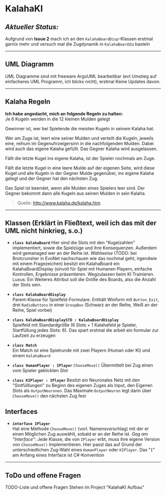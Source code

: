 # KalahaKI  
## _Aktueller Status:_

Aufgrund von **Issue 2** mach ich an den `KalahaBoardDisp`-Klassen erstmal garnix mehr und versuch mal die Zugdynamik in `KalahaBoard`zu basteln  

----

## UML Diagramm
UML Diagramme sind mit freeware ArgoUML bearbeitbar (evt Umstieg auf einfacheres UML Programm, ich blicks nicht), erstmal Keine Updates davon.

----
## Kalaha Regeln  
**Ich habe angedacht, mich an folgende Regeln zu halten:**  
Je 6 Kugeln werden in die 12 kleinen Mulden gelegt

Gewinner ist, wer bei Spielende die meisten Kugeln in seinem Kalaha hat.

Wer am Zuge ist, leert eine seiner Mulden und verteilt die Kugeln, jeweils eine, reihum im Gegenuhrzeigersinn in die nachfolgenden Mulden. Dabei wird auch das eigene Kalaha gefüllt. Das Gegner Kalaha wird ausgelassen.  

Fällt die letzte Kugel ins eigene Kalaha, ist der Spieler nochmals am Zuge.

Fällt die letzte Kugel in eine leere Mulde auf der eigenen Seite,  wird diese Kugel und alle Kugeln in der Gegner Mulde gegenüber, ins eigene Kalaha gelegt und der Gegner hat den nächsten Zug.

Das Spiel ist beendet, wenn alle Mulden eines Spielers leer sind. Der Gegner bekommt dann alle Kugeln aus seinen Mulden in sein Kalaha.

> Quelle: http://www.kalaha.de/kalaha.htm


----

## Klassen (Erklärt in Fließtext, weil ich das mit der UML nicht hinkrieg, s.o.)

* **`class KalahaBoard`** 
  Hier sind die Slots mit den "Kugelzahlen" implementiert, sowie die Spielzüge und ihre Konsequenzen. Außerdem wird gemanaged wer an der Reihe ist. _Wahlweise_ (TODO: bei Brotcrunsher in EvoNet nachschauen wie das nochmal geht, irgendwie mit einem Fragezeichen) besitzt ein KalahaBoard ein KalahaBoardDisplay (sinvoll für Spiel mit Humanen Playern, einfache Kontrollen, Ergebnisse präsentieren. Wegzulassen beim KI Trainieren.   Luxus: Ein Weiteres Attribut soll die Größe des Boards, also die Anzahl der Slots sein.
  
* **`class KalahaBoardDisplay`**  
 Parent-Klasse für Spielfeld-Formulare. Enthält Winform mit `Button_Exit`, drei `RadioButtons` in einer `GroupBox` (Schwarz an der Reihe, Weiß an der Reihe, Spiel vorbei)
 
* **`class KalahaBoardDisplaySTD : KalahaBoardDisplay`**  
Spielfeld mit Standardgröße (6 Slots + 1 Kalahafeld je Spieler, Startfüllung jedes Slots: 6). Das spart erstmal die arbeit ein formular zur Laufzeit zu erzeugen

* **`class Match`**  
  Ein Match ist eine Spielrunde mit zwei Playern (Human oder KI) und einem `KalahaBoard`
  
* **`class HumanPlayer : IPlayer`**
`ChooseMove()` Übermittelt bei Zug einen vom Spieler geklickten Slot

* **`class KIPlayer : IPlayer`**
Besitzt ein Neuronales Netz mit den "Slotfülllungen" zu Beginn des eigenen Zuges als Input, den Eigenen Slots als `OutputNeuronen`. Das Maximale `OutputNeuron` legt dann über `ChooseMove()` den nächsten Zug fest 

## Interfaces
  * **`interface IPlayer`**  
  Hat eine Methode `ChooseMove()` (vorl. Namensvorschlag) mit der er einen Möglichen Zug auswählt, sobald er an der Reihe ist.
  _Gag am "Interface"_: Jede Klasse, die von `IPlayer` erbt, muss ihre eigene Version von `ChooseMove()` Implementieren. Hier passt das auf Grund der unterschiedlichen Zug-Wahl eines `HumanPlayer` oder `KIPlayer`. Das "`I`" am Anfang eines Interface ist C#-Konvention
  
--------------------

## ToDo und offene Fragen  
TODO-Liste und offene Fragen Stehen im Project "KalahaKI Aufbau"
  
  
